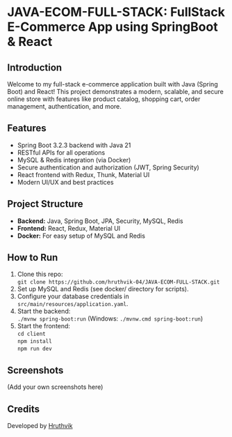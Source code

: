 # JAVA-ECOM-FULL-STACK: FullStack E-Commerce App using SpringBoot & React

## Introduction

Welcome to my full-stack e-commerce application built with Java (Spring Boot) and React! This project demonstrates a modern, scalable, and secure online store with features like product catalog, shopping cart, order management, authentication, and more.

## Features

- Spring Boot 3.2.3 backend with Java 21
- RESTful APIs for all operations
- MySQL & Redis integration (via Docker)
- Secure authentication and authorization (JWT, Spring Security)
- React frontend with Redux, Thunk, Material UI
- Modern UI/UX and best practices

## Project Structure

- **Backend:** Java, Spring Boot, JPA, Security, MySQL, Redis
- **Frontend:** React, Redux, Material UI
- **Docker:** For easy setup of MySQL and Redis

## How to Run

1. Clone this repo:  
   `git clone https://github.com/hruthvik-04/JAVA-ECOM-FULL-STACK.git`
2. Set up MySQL and Redis (see docker/ directory for scripts).
3. Configure your database credentials in `src/main/resources/application.yaml`.
4. Start the backend:  
   `./mvnw spring-boot:run` (Windows: `./mvnw.cmd spring-boot:run`)
5. Start the frontend:  
   `cd client`  
   `npm install`  
   `npm run dev`

## Screenshots

(Add your own screenshots here)

## Credits

Developed by [Hruthvik](https://github.com/hruthvik-04)
